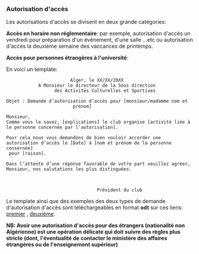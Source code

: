 ### Autorisation d'accès

Les autorisations d'accès se divisent en deux grande catégories:

**Accès en horaire non réglementaire**: par exemple, autorisation d'accès un vendredi pour préparation d'un évènement, d'une salle ...etc ou autorisation d'accès la deuxième semaine des vaccances de printemps.


**Accès pour personnes étrangères à l'université**: 

En voici un template:

```
						Alger, le XX/XX/20XX
			A Monsieur le directeur de la Sous direction 
			      des Activités Culturelles et Sportives

Objet : Demande d’autorisation d’accès pour [monsieur/madamme nom et
					     prénom]

Monsieur,
Comme vous le savez, [explications] le club organise [activité liée à 
le personne concernée par l'autorisation]. 

Pour cela nous vous demandons de bien vouloir accorder une 
autorisation d’accès le [Date] à [nom et prénom de la personne consernée]
 pour [raison].

Dans l’attente d’une réponse favorable de votre part veuillez agréer, 
Monsieur, nos salutations les plus distinguées.



			           	 	      Président du club
```

Le template ainsi que des exemples des deux types de demande d'autorisation d'accès sont téléchargeables en format **odt** sur ces liens: [premier](https://raw.githubusercontent.com/SamyMe/om2Browning/master/odt/acces1.odt) , [deuxième](https://raw.githubusercontent.com/SamyMe/om2Browning/master/odt/acces2.odt).

**NB: Avoir une autorisation d'accès pour des étrangers (nationalité non Algérienne) est une opération délicate qui doit suivre des règles plus stricte (dont, l'éventualité de contacter le ministère des affaires étrangères ou de l'enseignement supérieur)**